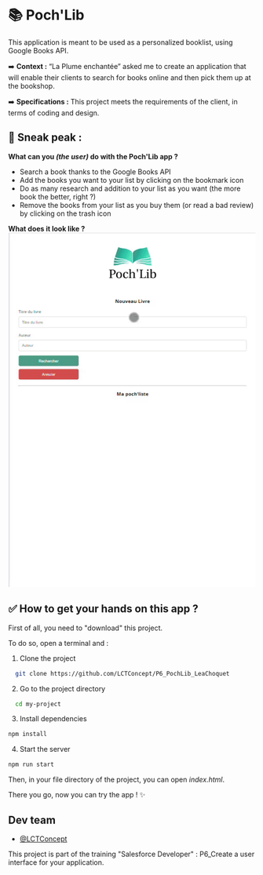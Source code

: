 
   # 📚 Poch'Lib 
  This application is meant to be used as a personalized booklist, using Google Books API. 

  ➡️ **Context :**
  “La Plume enchantée” asked me to create an application that will enable their clients to search for books online and then pick them up at the bookshop.

  ➡️ **Specifications :** 
  This project meets the requirements of the client, in terms of coding and design.

  
  ## 🎥 Sneak peak : 

**What can you _(the user)_ do with the Poch'Lib app ?**
* Search a book thanks to the Google Books API
* Add the books you want to your list by clicking on the bookmark icon
* Do as many research and addition to your list as you want (the more book the better, right ?)
* Remove the books from your list as you buy them (or read a bad review) by clicking on the trash icon

**What does it look like ?**
  ![Poch'Lib Demo](./img/demo.gif)

## ✅ How to get your hands on this app ? 
First of all, you need to "download" this project. 

To do so, open a terminal and : 
  1. Clone the project  

~~~bash  
  git clone https://github.com/LCTConcept/P6_PochLib_LeaChoquet
~~~

2. Go to the project directory  

~~~bash  
  cd my-project
~~~

3. Install dependencies  

~~~bash  
npm install
~~~

4. Start the server  

~~~bash  
npm run start
~~~  

Then, in your file directory of the project, you can open *index.html*. 

There you go, now you can try the app ! ✨


## Dev team 
- [@LCTConcept](https://github.com/LCTConcept)  

This project is part of the training "Salesforce Developer" :
P6_Create a user interface for your application.